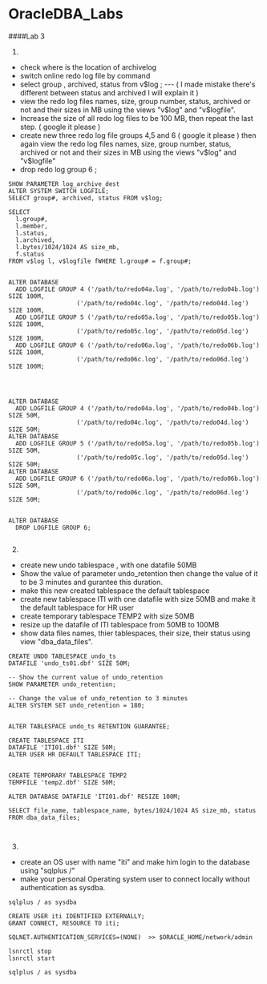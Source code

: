 # OracleDBA_Labs
####Lab 3

1)

- check where is the location of archivelog
- switch online redo log file by command
- select group , archived, status from v$log ; --- ( I made mistake there's different between status and archived I will explain it )
- view the redo log files names, size, group number, status, archived or not and their sizes in MB using the views "v$log" and "v$logfile".
- Increase the size of all redo log files to be 100 MB, then repeat the last step. ( google it please )
- create new three redo log file groups 4,5 and 6  ( google it please ) then again view the redo log files names, size, group number, status, archived or not and their sizes in MB using the views "v$log" and "v$logfile"
- drop redo log group 6 ; 

``` oracle
SHOW PARAMETER log_archive_dest
ALTER SYSTEM SWITCH LOGFILE;
SELECT group#, archived, status FROM v$log;

SELECT
  l.group#,
  l.member,
  l.status,
  l.archived,
  l.bytes/1024/1024 AS size_mb,
  f.status
FROM v$log l, v$logfile fWHERE l.group# = f.group#;


ALTER DATABASE
  ADD LOGFILE GROUP 4 ('/path/to/redo04a.log', '/path/to/redo04b.log') SIZE 100M,
                   ('/path/to/redo04c.log', '/path/to/redo04d.log') SIZE 100M,
  ADD LOGFILE GROUP 5 ('/path/to/redo05a.log', '/path/to/redo05b.log') SIZE 100M,
                   ('/path/to/redo05c.log', '/path/to/redo05d.log') SIZE 100M,
  ADD LOGFILE GROUP 6 ('/path/to/redo06a.log', '/path/to/redo06b.log') SIZE 100M,
                   ('/path/to/redo06c.log', '/path/to/redo06d.log') SIZE 100M;




ALTER DATABASE
  ADD LOGFILE GROUP 4 ('/path/to/redo04a.log', '/path/to/redo04b.log') SIZE 50M,
                   ('/path/to/redo04c.log', '/path/to/redo04d.log') SIZE 50M;
ALTER DATABASE
  ADD LOGFILE GROUP 5 ('/path/to/redo05a.log', '/path/to/redo05b.log') SIZE 50M,
                   ('/path/to/redo05c.log', '/path/to/redo05d.log') SIZE 50M;
ALTER DATABASE
  ADD LOGFILE GROUP 6 ('/path/to/redo06a.log', '/path/to/redo06b.log') SIZE 50M,
                   ('/path/to/redo06c.log', '/path/to/redo06d.log') SIZE 50M;


ALTER DATABASE
  DROP LOGFILE GROUP 6;


```

2)

- create new undo tablespace , with one datafile 50MB
- Show the value of parameter undo_retention then change the value of it to be 3 minutes and gurantee this duration.
- make this new created tablespace the default tablespace
- create new tablespace ITI with one datafile with size 50MB and make it the default tablespace for HR user
- create temporary tablespace TEMP2 with size 50MB
- resize up the datafile of ITI tablespace from 50MB to 100MB
- show data files names, thier tablespaces, their size, their status using view "dba_data_files".

``` oracle
CREATE UNDO TABLESPACE undo_ts
DATAFILE 'undo_ts01.dbf' SIZE 50M;

-- Show the current value of undo_retention
SHOW PARAMETER undo_retention;

-- Change the value of undo_retention to 3 minutes
ALTER SYSTEM SET undo_retention = 180;


ALTER TABLESPACE undo_ts RETENTION GUARANTEE;

CREATE TABLESPACE ITI
DATAFILE 'ITI01.dbf' SIZE 50M;
ALTER USER HR DEFAULT TABLESPACE ITI;


CREATE TEMPORARY TABLESPACE TEMP2
TEMPFILE 'temp2.dbf' SIZE 50M;

ALTER DATABASE DATAFILE 'ITI01.dbf' RESIZE 100M;

SELECT file_name, tablespace_name, bytes/1024/1024 AS size_mb, status
FROM dba_data_files;



```


3)

- create an OS user with name "iti" and make him login to the database using "sqlplus /"
- make your personal Operating system user to connect locally without authentication as sysdba.

``` oracle
sqlplus / as sysdba

CREATE USER iti IDENTIFIED EXTERNALLY;
GRANT CONNECT, RESOURCE TO iti;

SQLNET.AUTHENTICATION_SERVICES=(NONE)  >> $ORACLE_HOME/network/admin

lsnrctl stop
lsnrctl start

sqlplus / as sysdba



```




